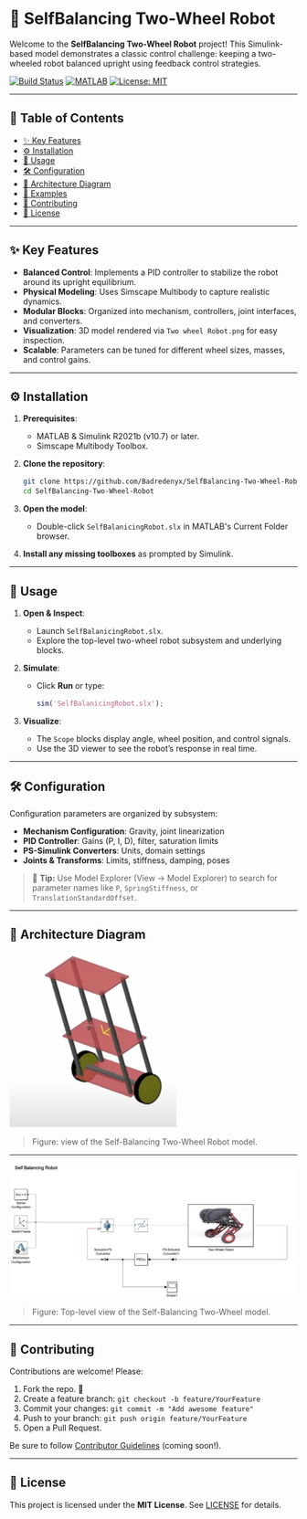 # 🤖 SelfBalancing Two-Wheel Robot

Welcome to the **SelfBalancing Two-Wheel Robot** project! This Simulink-based model demonstrates a classic control challenge: keeping a two-wheeled robot balanced upright using feedback control strategies.

[![Build Status](https://img.shields.io/badge/build-passing-brightgreen)](https://github.com/Badredenyx/SelfBalancing-Two-Wheel-Robot/actions)
[![MATLAB](https://img.shields.io/badge/MATLAB%20Compatibility-10.7-blue)](https://mathworks.com)
[![License: MIT](https://img.shields.io/badge/License-MIT-yellow.svg)](LICENSE)

---

## 📖 Table of Contents

* [✨ Key Features](#-key-features)
* [⚙️ Installation](#️-installation)
* [🚀 Usage](#-usage)
* [🛠 Configuration](#-configuration)
* [📐 Architecture Diagram](#-architecture-diagram)
* [🧪 Examples](#-examples)
* [🤝 Contributing](#-contributing)
* [📄 License](#-license)

---

## ✨ Key Features

* **Balanced Control**: Implements a PID controller to stabilize the robot around its upright equilibrium.
* **Physical Modeling**: Uses Simscape Multibody to capture realistic dynamics.
* **Modular Blocks**: Organized into mechanism, controllers, joint interfaces, and converters.
* **Visualization**: 3D model rendered via `Two wheel Robot.png` for easy inspection.
* **Scalable**: Parameters can be tuned for different wheel sizes, masses, and control gains.

---

## ⚙️ Installation

1. **Prerequisites**:

   * MATLAB & Simulink R2021b (v10.7) or later.
   * Simscape Multibody Toolbox.

2. **Clone the repository**:

   ```bash
   git clone https://github.com/Badredenyx/SelfBalancing-Two-Wheel-Robot.git
   cd SelfBalancing-Two-Wheel-Robot
   ```

3. **Open the model**:

   * Double-click `SelfBalanicingRobot.slx` in MATLAB's Current Folder browser.

4. **Install any missing toolboxes** as prompted by Simulink.

---

## 🚀 Usage

1. **Open & Inspect**:

   * Launch `SelfBalanicingRobot.slx`.
   * Explore the top-level two-wheel robot subsystem and underlying blocks.

2. **Simulate**:

   * Click **Run** or type:

     ```matlab
     sim('SelfBalanicingRobot.slx');
     ```

3. **Visualize**:

   * The `Scope` blocks display angle, wheel position, and control signals.
   * Use the 3D viewer to see the robot’s response in real time.

---

## 🛠 Configuration

Configuration parameters are organized by subsystem:

* **Mechanism Configuration**: Gravity, joint linearization
* **PID Controller**: Gains (P, I, D), filter, saturation limits
* **PS-Simulink Converters**: Units, domain settings
* **Joints & Transforms**: Limits, stiffness, damping, poses

> 🔧 **Tip:** Use Model Explorer (View → Model Explorer) to search for parameter names like `P`, `SpringStiffness`, or `TranslationStandardOffset`.

---

## 📐 Architecture Diagram

![Two-Wheel Robot](Two%20wheel%20Robot.png)

> Figure: view of the Self-Balancing Two-Wheel Robot model.

---
![Full Model](Full_Model.png)

> Figure: Top-level view of the Self-Balancing Two-Wheel model.

---

## 🤝 Contributing

Contributions are welcome! Please:

1. Fork the repo. 🍴
2. Create a feature branch: `git checkout -b feature/YourFeature`
3. Commit your changes: `git commit -m "Add awesome feature"`
4. Push to your branch: `git push origin feature/YourFeature`
5. Open a Pull Request.

Be sure to follow [Contributor Guidelines](CONTRIBUTING.md) (coming soon!).

---

## 📄 License

This project is licensed under the **MIT License**. See [LICENSE](LICENSE) for details.

